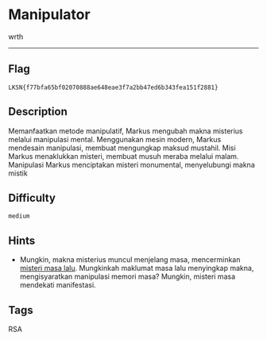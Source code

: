# Manipulator

wrth

---

## Flag

```
LKSN{f77bfa65bf02070888ae648eae3f7a2bb47ed6b343fea151f2881}
```

## Description

Memanfaatkan metode manipulatif, Markus mengubah makna misterius melalui manipulasi mental. Menggunakan mesin modern, Markus mendesain manipulasi, membuat mengungkap maksud mustahil. Misi Markus menaklukkan misteri, membuat musuh meraba melalui malam. Manipulasi Markus menciptakan misteri monumental, menyelubungi makna mistik

## Difficulty

`medium`

## Hints

* Mungkin, makna misterius muncul menjelang masa, mencerminkan [misteri masa lalu](https://github.com/idcyberskills/jeopardy-lks2023/tree/main/crypto/Benjamin). Mungkinkah maklumat masa lalu menyingkap makna, mengisyaratkan manipulasi memori masa? Mungkin, misteri masa mendekati manifestasi.

## Tags

RSA
